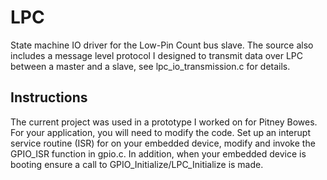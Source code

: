 LPC
===

State machine IO driver for the Low-Pin Count bus slave. The source also includes a message level protocol I designed to transmit data over LPC between a master and a slave, see lpc_io_transmission.c for details.

## Instructions

The current project was used in a prototype I worked on for Pitney Bowes. For your application, you will need to modify the code. Set up an interupt service routine (ISR) for on your embedded device, modify and invoke the GPIO_ISR function in gpio.c. In addition, when your embedded device is booting ensure a call to GPIO_Initialize/LPC_Initialize is made.

